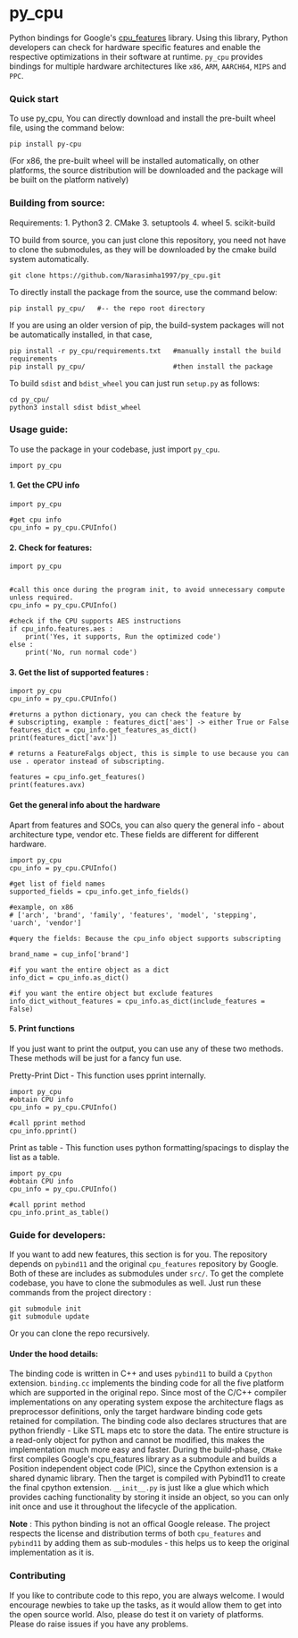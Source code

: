 # py_cpu
Python bindings for Google's [cpu_features](https://github.com/google/cpu_features) library. Using this library, Python developers can check for hardware specific features and enable the respective optimizations in their software at runtime. `py_cpu` provides bindings for multiple hardware architectures like `x86`, `ARM`, `AARCH64`, `MIPS` and `PPC`. 

### Quick start
To use py_cpu, You can directly download and install the pre-built wheel file, using the command below:
```
pip install py-cpu
```

(For x86, the pre-built wheel will be installed automatically, on other platforms, the source distribution will be downloaded and the package will be built on the platform natively)

### Building from source:

Requirements:
    1. Python3
    2. CMake
    3. setuptools
    4. wheel
    5. scikit-build

TO build from source, you can just clone this repository, you need not have to clone the submodules, as they will be downloaded by the cmake build system automatically.
```
git clone https://github.com/Narasimha1997/py_cpu.git
```

To directly install the package from the source, use the command below:
```
pip install py_cpu/   #-- the repo root directory
```

If you are using an older version of pip, the build-system packages will not be automatically installed, in that case,
```
pip install -r py_cpu/requirements.txt   #manually install the build requirements
pip install py_cpu/                      #then install the package
```

To build `sdist` and `bdist_wheel` you can just run `setup.py` as follows:
```
cd py_cpu/
python3 install sdist bdist_wheel
```

### Usage guide:
To use the package in your codebase, just import `py_cpu`.

```
import py_cpu
```

#### 1. Get the CPU info
```python3
import py_cpu

#get cpu info
cpu_info = py_cpu.CPUInfo()
```

#### 2. Check for features:
```python3
import py_cpu


#call this once during the program init, to avoid unnecessary compute unless required.
cpu_info = py_cpu.CPUInfo()

#check if the CPU supports AES instructions
if cpu_info.features.aes :
    print('Yes, it supports, Run the optimized code')
else :
    print('No, run normal code')

```

#### 3. Get the list of supported features :
```python3
import py_cpu
cpu_info = py_cpu.CPUInfo()

#returns a python dictionary, you can check the feature by
# subscripting, example : features_dict['aes'] -> either True or False
features_dict = cpu_info.get_features_as_dict()
print(features_dict['avx'])

# returns a FeatureFalgs object, this is simple to use because you can use . operator instead of subscripting.

features = cpu_info.get_features()
print(features.avx)
```

#### Get the general info about the hardware
Apart from features and SOCs, you can also query the general info - about architecture type, vendor etc.
These fields are different for different hardware. 

```python3
import py_cpu
cpu_info = py_cpu.CPUInfo()

#get list of field names
supported_fields = cpu_info.get_info_fields()

#example, on x86
# ['arch', 'brand', 'family', 'features', 'model', 'stepping', 'uarch', 'vendor']

#query the fields: Because the cpu_info object supports subscripting

brand_name = cup_info['brand']

#if you want the entire object as a dict
info_dict = cpu_info.as_dict()

#if you want the entire object but exclude features
info_dict_without_features = cpu_info.as_dict(include_features = False)

```

#### 5. Print functions
If you just want to print the output, you can use any of these two methods.
These methods will be just for a fancy fun use.

Pretty-Print Dict - This function uses pprint internally.
```python3
import py_cpu
#obtain CPU info
cpu_info = py_cpu.CPUInfo()

#call pprint method
cpu_info.pprint()
```

Print as table - This function uses python formatting/spacings to display the list as a table.
```python3
import py_cpu
#obtain CPU info
cpu_info = py_cpu.CPUInfo()

#call pprint method
cpu_info.print_as_table()
```

### Guide for developers:
If you want to add new features, this section is for you.
The repository depends on `pybind11` and the original `cpu_features` repository by Google. Both of these are includes as submodules under `src/`.  To get the complete codebase, you have to clone the submodules as well. Just run these commands from the project directory :

```
git submodule init 
git submodule update
```
Or you can clone the repo recursively.

#### Under the hood details:
The binding code is written in C++ and uses `pybind11` to build a `Cpython` extension. `binding.cc` implements the binding code for all the five platform which are supported in the original repo. Since most of the C/C++ compiler implementations on any operating system expose the architecture flags as preprocessor definitions, only the target hardware binding code gets retained for compilation. The binding code also declares structures that are python friendly - Like STL maps etc to store the data. 
The entire structure is a read-only object for python and cannot be modified, this makes the implementation much more easy and faster. During the build-phase, `CMake` first compiles Google's cpu_features library as a submodule and builds a Position independent object code (PIC), since the Cpython extension is a shared dynamic library. Then the target is compiled with Pybind11 to create the final cpython extension. `__init__.py` is just like a glue which which provides caching functionality by storing it inside an object, so you can only init once and use it throughout the lifecycle of the application.

**Note** : This python binding is not an offical Google release. The project respects the license and distribution terms of both `cpu_features` and `pybind11` by adding them as sub-modules - this helps us to keep the original implementation as it is.

### Contributing
If you like to contribute code to this repo, you are always welcome. 
I would encourage newbies to take up the tasks, as it would allow them to get into the open source world.
Also, please do test it on variety of platforms. Please do raise issues if you have any problems.
